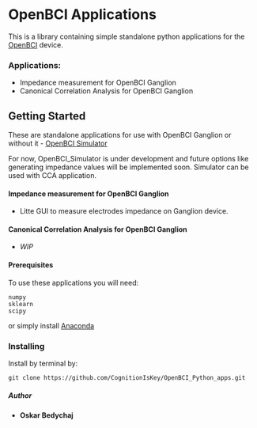 # OpenBCI Applications

This is a library containing simple standalone python applications for the [OpenBCI](https://github.com/OpenBCI) device.

### Applications:

- Impedance measurement for OpenBCI Ganglion
- Canonical Correlation Analysis for OpenBCI Ganglion

## Getting Started

These are standalone applications for use with OpenBCI Ganglion or without it - [OpenBCI Simulator](https://github.com/CognitionIsKey/OpenBCI_Python_apps/tree/master/CCA_Live_OpenBCI_Ganglion/OpenBCI_Simulator)

For now, OpenBCI_Simulator is under development and future options like generating impedance values will be implemented soon. Simulator can be used with CCA application.

#### Impedance measurement for OpenBCI Ganglion

- Litte GUI to measure electrodes impedance on Ganglion device.

#### Canonical Correlation Analysis for OpenBCI Ganglion

- *WIP*

#### Prerequisites

To use these applications you will need:

```
numpy
sklearn
scipy
```

or simply install [Anaconda](anaconda.org/)

### Installing

Install by terminal by:

```
git clone https://github.com/CognitionIsKey/OpenBCI_Python_apps.git
```

##### Author

* **Oskar Bedychaj**
